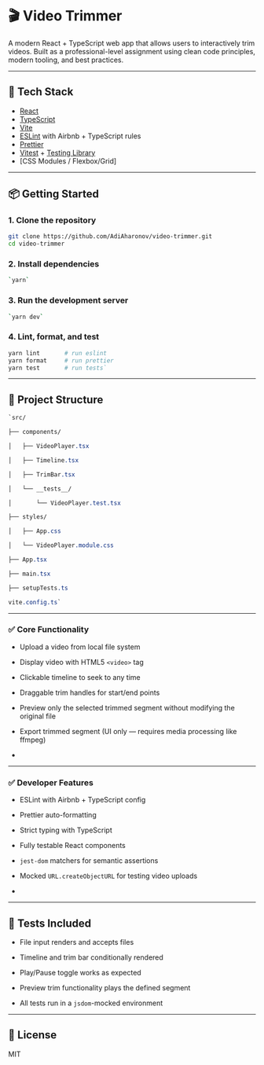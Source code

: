 # 🎬 Video Trimmer

A modern React + TypeScript web app that allows users to interactively trim videos. Built as a professional-level assignment using clean code principles, modern tooling, and best practices.

---

## 🧰 Tech Stack

- [React](https://reactjs.org/)
- [TypeScript](https://www.typescriptlang.org/)
- [Vite](https://vitejs.dev/)
- [ESLint](https://eslint.org/) with Airbnb + TypeScript rules
- [Prettier](https://prettier.io/)
- [Vitest](https://vitest.dev/) + [Testing Library](https://testing-library.com/)
- [CSS Modules / Flexbox/Grid]

---

## 📦 Getting Started

### 1\. Clone the repository
```bash
git clone https://github.com/AdiAharonov/video-trimmer.git
cd video-trimmer
```

### 2\. Install dependencies

```bash
`yarn`
```

### 3\. Run the development server

```bash
`yarn dev`
```

### 4\. Lint, format, and test

```bash
yarn lint       # run eslint
yarn format     # run prettier
yarn test       # run tests`
```
---

📁 Project Structure
--------------------

```css
`src/

├── components/

│   ├── VideoPlayer.tsx

│   ├── Timeline.tsx

│   ├── TrimBar.tsx

│   └── __tests__/

│       └── VideoPlayer.test.tsx

├── styles/

│   ├── App.css

│   └── VideoPlayer.module.css

├── App.tsx

├── main.tsx

├── setupTests.ts

vite.config.ts`
```

---

### ✅ Core Functionality

-   Upload a video from local file system

-   Display video with HTML5 `<video>` tag

-   Clickable timeline to seek to any time

-   Draggable trim handles for start/end points

-   Preview only the selected trimmed segment without modifying the original file
-   Export trimmed segment (UI only — requires media processing like ffmpeg)
-   

---

### ✅ Developer Features

-   ESLint with Airbnb + TypeScript config

-   Prettier auto-formatting

-   Strict typing with TypeScript

-   Fully testable React components

-   `jest-dom` matchers for semantic assertions

-   Mocked `URL.createObjectURL` for testing video uploads
-   
---

🧪 Tests Included
-----------------

-   File input renders and accepts files

-   Timeline and trim bar conditionally rendered

-   Play/Pause toggle works as expected

-   Preview trim functionality plays the defined segment

-   All tests run in a `jsdom`-mocked environment 
---

📜 License
----------

MIT